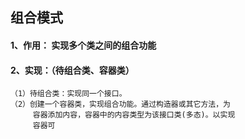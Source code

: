 ## 组合模式
#### 1、作用： 实现多个类之间的组合功能
#### 2、实现：（待组合类、容器类） 
    （1）待组合类：实现同一个接口。
    （2）创建一个容器类，实现组合功能。通过构造器或其它方法，为 
         容器添加内容，容器中的内容类型为该接口类(多态)。以实现 
         容器可
        